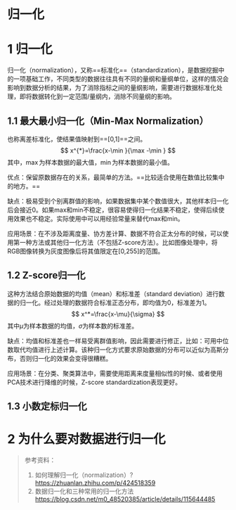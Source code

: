 # 归一化

# 1 归一化

归一化（normalization），又称==标准化==（standardization），是数据挖掘中的一项基础工作，不同类型的数据往往具有不同的量纲和量纲单位，这样的情况会影响到数据分析的结果，为了消除指标之间的量纲影响，需要进行数据标准化处理，即将数据转化到一定范围/量纲内，消除不同量纲的影响。

## 1.1 最大最小归一化（Min-Max Normalization）

也称离差标准化，使结果值映射到==[0,1]==之间。
$$
x^{*}=\frac{x-\min }{\max -\min }
$$
其中，$\max$为样本数据的最大值，$\min$为样本数据的最小值。

优点：保留原数据存在的关系，最简单的方法。==比较适合使用在数值比较集中的地方。==

缺点：极易受到个别离群值的影响，如果数据集中某个数值很大，其他样本归一化后会接近0。如果max和min不稳定，很容易使得归一化结果不稳定，使得后续使用效果也不稳定。实际使用中可以用经验常量来替代max和min。

应用场景：在不涉及距离度量、协方差计算、数据不符合正太分布的时候，可以使用第一种方法或其他归一化方法（不包括Z-score方法）。比如图像处理中，将RGB图像转换为灰度图像后将其值限定在[0,255]的范围。

## 1.2 Z-score归一化

这种方法结合原始数据的均值（mean）和标准差（standard deviation）进行数据的归一化。经过处理的数据符合标准正态分布，即均值为0，标准差为1。
$$
x^*=\frac{x-\mu}{\sigma}
$$
其中$\mu$为样本数据的均值，$\sigma$为样本数的标准差。

缺点：均值和标准差也一样易受离群值影响，因此需要进行修正，比如：可用中位数取代均值进行上述计算。该种归一化方式要求原始数据的分布可以近似为高斯分布，否则归一化的效果会变得很糟糕。

应用场景：在分类、聚类算法中，需要使用距离来度量相似性的时候、或者使用PCA技术进行降维的时候，Z-score standardization表现更好。

## 1.3 小数定标归一化







# 2 为什么要对数据进行归一化







> 参考资料：
>
> 1. 如何理解归一化（normalization）? https://zhuanlan.zhihu.com/p/424518359
> 2. 数据归一化和三种常用的归一化方法 https://blog.csdn.net/m0_48520385/article/details/115644485